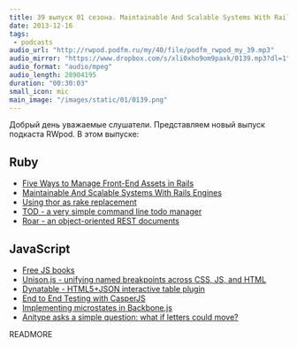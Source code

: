 ```yaml
---
title: 39 выпуск 01 сезона. Maintainable And Scalable Systems With Rails Engines, TOD, Unison.js, Dynatable и прочее
date: 2013-12-16
tags:
 - podcasts
audio_url: "http://rwpod.podfm.ru/my/40/file/podfm_rwpod_my_39.mp3"
audio_mirror: "https://www.dropbox.com/s/xli0xho9om9paxk/0139.mp3?dl=1"
audio_format: "audio/mpeg"
audio_length: 28904195
duration: "00:30:03"
small_icon: mic
main_image: "/images/static/01/0139.png"
---
```


Добрый день уважаемые слушатели. Представляем новый выпуск подкаста RWpod. В этом выпуске:

## Ruby

 - [Five Ways to Manage Front-End Assets in Rails](https://www.codefellows.org/blogs/five-ways-to-manage-front-end-assets-in-rails)
 - [Maintainable And Scalable Systems With Rails Engines](http://gaslight.co/blog/maintainable-and-scalable-systems-with-rails-engines)
 - [Using thor as rake replacement](http://shvets.github.io/blog/2013/12/14/using_thor_as_rake_replacement.html)
 - [TOD - a very simple command line todo manager](http://skycocker.github.io/tod/)
 - [Roar - an object-oriented REST documents](https://github.com/apotonick/roar)

## JavaScript

 - [Free JS books](http://jsbooks.revolunet.com/)
 - [Unison.js - unifying named breakpoints across CSS, JS, and HTML](http://bjork24.github.io/Unison/)
 - [Dynatable - HTML5+JSON interactive table plugin](http://www.dynatable.com/)
 - [End to End Testing with CasperJS](https://coderwall.com/p/ricgfq)
 - [Implementing microstates in Backbone.js](http://chrisawren.com/posts/Implementing-microstates-in-Backbone-js)
 - [Anitype asks a simple question: what if letters could move?](http://www.anitype.com/)

READMORE

